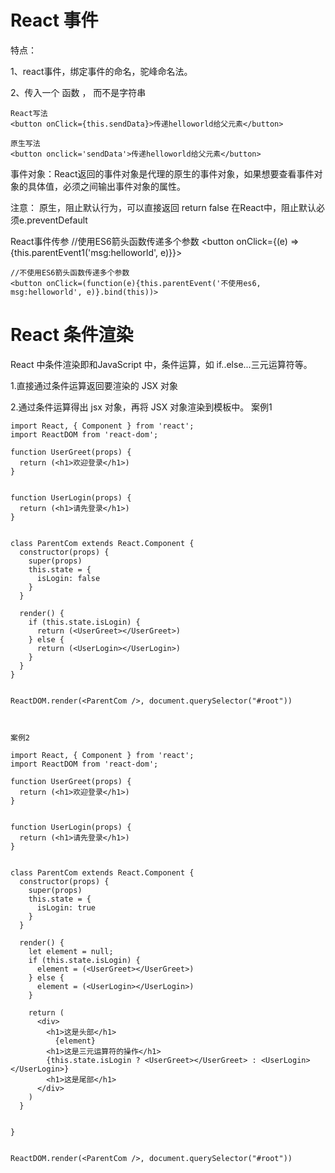 # React 事件
特点：

1、react事件，绑定事件的命名，驼峰命名法。

2、传入一个 函数 ， 而不是字符串

	React写法
	<button onClick={this.sendData}>传递helloworld给父元素</button>

	原生写法
	<button onclick='sendData'>传递helloworld给父元素</button>

事件对象：React返回的事件对象是代理的原生的事件对象，如果想要查看事件对象的具体值，必须之间输出事件对象的属性。

注意：
原生，阻止默认行为，可以直接返回 return false
在React中，阻止默认必须e.preventDefault

React事件传参
	//使用ES6箭头函数传递多个参数
	<button onClick={(e) => {this.parentEvent1('msg:helloworld', e)}}>
	
	//不使用ES6箭头函数传递多个参数
	<button onClick=(function(e){this.parentEvent('不使用es6, msg:helloworld', e)}.bind(this))>


# React 条件渲染
React 中条件渲染即和JavaScript 中，条件运算，如 if..else...三元运算符等。

1.直接通过条件运算返回要渲染的 JSX 对象

2.通过条件运算得出 jsx 对象，再将 JSX 对象渲染到模板中。
	案例1
	
	import React, { Component } from 'react';
	import ReactDOM from 'react-dom';
	
	function UserGreet(props) {
	  return (<h1>欢迎登录</h1>)
	}
	
	
	function UserLogin(props) {
	  return (<h1>请先登录</h1>)
	}
	
	
	class ParentCom extends React.Component {
	  constructor(props) {
	    super(props)
	    this.state = {
	      isLogin: false
	    }
	  }
	
	  render() {
	    if (this.state.isLogin) {
	      return (<UserGreet></UserGreet>)
	    } else {
	      return (<UserLogin></UserLogin>)
	    }
	  }
	}
	
	
	ReactDOM.render(<ParentCom />, document.querySelector("#root"))



	案例2
	
	import React, { Component } from 'react';
	import ReactDOM from 'react-dom';
	
	function UserGreet(props) {
	  return (<h1>欢迎登录</h1>)
	}
	
	
	function UserLogin(props) {
	  return (<h1>请先登录</h1>)
	}
	
	
	class ParentCom extends React.Component {
	  constructor(props) {
	    super(props)
	    this.state = {
	      isLogin: true
	    }
	  }
	
	  render() {
	    let element = null;
	    if (this.state.isLogin) {
	      element = (<UserGreet></UserGreet>)
	    } else {
	      element = (<UserLogin></UserLogin>)
	    }
	
	    return (
	      <div>
	        <h1>这是头部</h1>
	          {element}
	        <h1>这是三元运算符的操作</h1>
	        {this.state.isLogin ? <UserGreet></UserGreet> : <UserLogin></UserLogin>}
	        <h1>这是尾部</h1>
	      </div>
	    )
	  }
	
	
	}
	
	
	ReactDOM.render(<ParentCom />, document.querySelector("#root"))